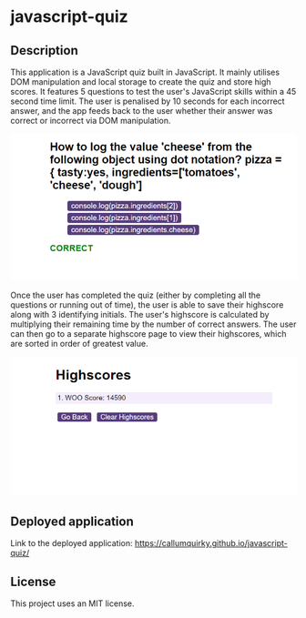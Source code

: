# javascript-quiz

## Description

This application is a JavaScript quiz built in JavaScript. It mainly utilises DOM manipulation and local storage to create the quiz and store high scores. It features 5 questions to test the user's JavaScript skills within a 45 second time limit. The user is penalised by 10 seconds for each incorrect answer, and the app feeds back to the user whether their answer was correct or incorrect via DOM manipulation.

![quiz-picture](assets/images/quiz-page.PNG)

Once the user has completed the quiz (either by completing all the questions or running out of time), the user is able to save their highscore along with 3 identifying initials. The user's highscore is calculated by multiplying their remaining time by the number of correct answers. The user can then go to a separate highscore page to view their highscores, which are sorted in order of greatest value.

![highscore-picture](assets/images/highscore-page.PNG)

## Deployed application

Link to the deployed application: https://callumquirky.github.io/javascript-quiz/

## License

This project uses an MIT license.